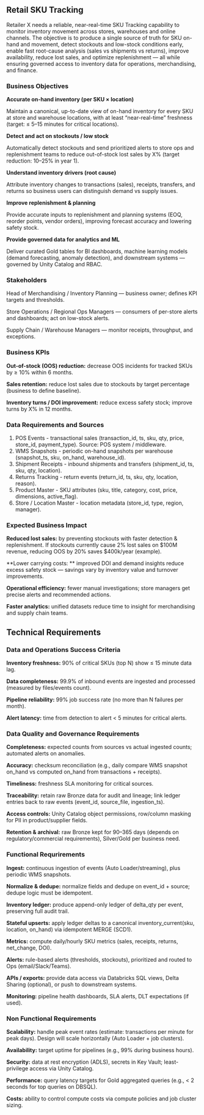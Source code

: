 ## Retail SKU Tracking

Retailer X needs a reliable, near-real-time SKU Tracking capability to monitor inventory movement across stores, warehouses and online channels. The objective is to produce a single source of truth for SKU on-hand and movement, detect stockouts and low-stock conditions early, enable fast root-cause analysis (sales vs shipments vs returns), improve availability, reduce lost sales, and optimize replenishment — all while ensuring governed access to inventory data for operations, merchandising, and finance.

### Business Objectives

**Accurate on-hand inventory (per SKU × location)**

Maintain a canonical, up-to-date view of on-hand inventory for every SKU at store and warehouse locations, with at least “near-real-time” freshness (target: ≤ 5–15 minutes for critical locations).

**Detect and act on stockouts / low stock**

Automatically detect stockouts and send prioritized alerts to store ops and replenishment teams to reduce out-of-stock lost sales by X% (target reduction: 10–25% in year 1).

**Understand inventory drivers (root cause)**

Attribute inventory changes to transactions (sales), receipts, transfers, and returns so business users can distinguish demand vs supply issues.

**Improve replenishment & planning**

Provide accurate inputs to replenishment and planning systems (EOQ, reorder points, vendor orders), improving forecast accuracy and lowering safety stock.

**Provide governed data for analytics and ML**

Deliver curated Gold tables for BI dashboards, machine learning models (demand forecasting, anomaly detection), and downstream systems — governed by Unity Catalog and RBAC.

### Stakeholders

Head of Merchandising / Inventory Planning — business owner; defines KPI targets and thresholds.

Store Operations / Regional Ops Managers — consumers of per-store alerts and dashboards; act on low-stock alerts.

Supply Chain / Warehouse Managers — monitor receipts, throughput, and exceptions.

### Business KPIs

**Out-of-stock (OOS) reduction:** decrease OOS incidents for tracked SKUs by ≥ 10% within 6 months.

**Sales retention:** reduce lost sales due to stockouts by target percentage (business to define baseline).

**Inventory turns / DOI improvement:** reduce excess safety stock; improve turns by X% in 12 months.

### Data Requirements and Sources

1. POS Events - transactional sales (transaction_id, ts, sku, qty, price, store_id, payment_type). Source: POS system / middleware.
2. WMS Snapshots - periodic on-hand snapshots per warehouse (snapshot_ts, sku, on_hand, warehouse_id).
3. Shipment Receipts - inbound shipments and transfers (shipment_id, ts, sku, qty, location).
4. Returns Tracking - return events (return_id, ts, sku, qty, location, reason).
5. Product Master - SKU attributes (sku, title, category, cost, price, dimensions, active_flag).
6. Store / Location Master - location metadata (store_id, type, region, manager).

### Expected Business Impact

**Reduced lost sales:** by preventing stockouts with faster detection & replenishment. If stockouts currently cause 2% lost sales on $100M revenue, reducing OOS by 20% saves $400k/year (example).

**Lower carrying costs: ** improved DOI and demand insights reduce excess safety stock — savings vary by inventory value and turnover improvements.

**Operational efficiency:** fewer manual investigations; store managers get precise alerts and recommended actions.

**Faster analytics:** unified datasets reduce time to insight for merchandising and supply chain teams.

## Technical Requirements

### Data and Operations Success Criteria

**Inventory freshness:** 90% of critical SKUs (top N) show ≤ 15 minute data lag.

**Data completeness:** 99.9% of inbound events are ingested and processed (measured by files/events count).

**Pipeline reliability:** 99% job success rate (no more than N failures per month).

**Alert latency:** time from detection to alert < 5 minutes for critical alerts.

### Data Quality and Governance Requirements

**Completeness:** expected counts from sources vs actual ingested counts; automated alerts on anomalies.

**Accuracy:** checksum reconciliation (e.g., daily compare WMS snapshot on_hand vs computed on_hand from transactions + receipts).

**Timeliness:** freshness SLA monitoring for critical sources.

**Traceability:** retain raw Bronze data for audit and lineage; link ledger entries back to raw events (event_id, source_file, ingestion_ts).

**Access controls:** Unity Catalog object permissions, row/column masking for PII in product/supplier fields.

**Retention & archival:** raw Bronze kept for 90–365 days (depends on regulatory/commercial requirements), Silver/Gold per business need.

### Functional Requrirements

**Ingest:** continuous ingestion of events (Auto Loader/streaming), plus periodic WMS snapshots.

**Normalize & dedupe:** normalize fields and dedupe on event_id + source; dedupe logic must be idempotent.

**Inventory ledger:** produce append-only ledger of delta_qty per event, preserving full audit trail.

**Stateful upserts:** apply ledger deltas to a canonical inventory_current(sku, location, on_hand) via idempotent MERGE (SCD1).

**Metrics:** compute daily/hourly SKU metrics (sales, receipts, returns, net_change, DOI).

**Alerts:** rule-based alerts (thresholds, stockouts), prioritized and routed to Ops (email/Slack/Teams).

**APIs / exports:** provide data access via Databricks SQL views, Delta Sharing (optional), or push to downstream systems.

**Monitoring:** pipeline health dashboards, SLA alerts, DLT expectations (if used).

### Non Functional Requirements

**Scalability:** handle peak event rates (estimate: transactions per minute for peak days). Design will scale horizontally (Auto Loader + job clusters).

**Availability:** target uptime for pipelines (e.g., 99% during business hours).

**Security:** data at rest encryption (ADLS), secrets in Key Vault; least-privilege access via Unity Catalog.

**Performance:** query latency targets for Gold aggregated queries (e.g., < 2 seconds for top queries on DBSQL).

**Costs:** ability to control compute costs via compute policies and job cluster sizing.